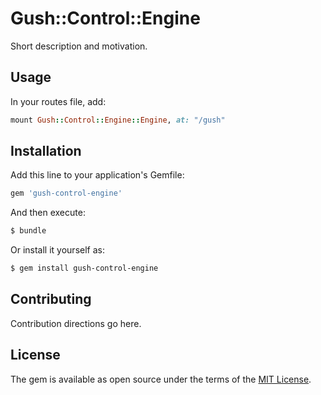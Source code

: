 # Gush::Control::Engine
Short description and motivation.

## Usage
In your routes file, add:

```Ruby
mount Gush::Control::Engine::Engine, at: "/gush"
```

## Installation
Add this line to your application's Gemfile:

```ruby
gem 'gush-control-engine'
```

And then execute:
```bash
$ bundle
```

Or install it yourself as:
```bash
$ gem install gush-control-engine
```

## Contributing
Contribution directions go here.

## License
The gem is available as open source under the terms of the [MIT License](https://opensource.org/licenses/MIT).
